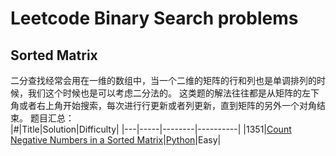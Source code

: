 # Leetcode Binary Search problems 

## Sorted Matrix
二分查找经常会用在一维的数组中，当一个二维的矩阵的行和列也是单调排列的时候，我们这个时候也是可以考虑二分法的。
这类题的解法往往都是从矩阵的左下角或者右上角开始搜索，每次进行行更新或者列更新，直到矩阵的另外一个对角结束。
题目汇总：  
|#|Title|Solution|Difficulty|
|---|-----|--------|----------|
|1351|[Count Negative Numbers in a Sorted Matrix](https://leetcode.com/problems/count-negative-numbers-in-a-sorted-matrix/)|[Python](../algorithms/1351.%20Count%20Negative%20Numbers%20in%20a%20Sorted%20Matrix.md)|Easy|
